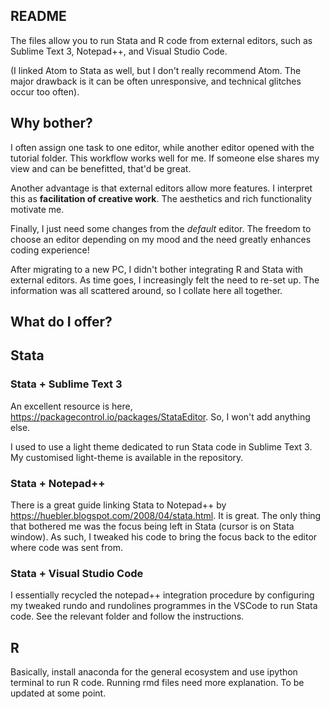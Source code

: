 ## README

The files allow you to run Stata and R code from external editors, such as Sublime Text 3, Notepad++, and Visual Studio Code.

(I linked Atom to Stata as well, but I don't really recommend Atom. The major drawback is it can be often unresponsive, and technical glitches occur too often).

## Why bother?

I often assign one task to one editor, while another editor opened with the tutorial folder. This workflow works well for me. If someone else shares my view and can be benefitted, that'd be great.

Another advantage is that external editors allow more features. I interpret this as **facilitation of creative work**. The aesthetics and rich functionality motivate me.

Finally, I just need some changes from the *default* editor. The freedom to choose an editor depending on my mood and the need greatly enhances coding experience!

After migrating to a new PC, I didn't bother integrating R and Stata with external editors. As time goes, I increasingly felt the need to re-set up. The information was all scattered around, so I collate here all together.

## What do I offer?

## Stata

### Stata + Sublime Text 3

An excellent resource is here, <https://packagecontrol.io/packages/StataEditor>. So, I won't add anything else.

I used to use a light theme dedicated to run Stata code in Sublime Text 3. My customised light-theme is available in the repository.

### Stata + Notepad++

There is a great guide linking Stata to Notepad++ by <https://huebler.blogspot.com/2008/04/stata.html>. It is great. The only thing that bothered me was the focus being left in Stata (cursor is on Stata window). As such, I tweaked his code to bring the focus back to the editor where code was sent from.

### Stata + Visual Studio Code

I essentially recycled the notepad++ integration procedure by configuring my tweaked rundo and rundolines programmes in the VSCode to run Stata code. See the relevant folder and follow the instructions.

## R

Basically, install anaconda for the general ecosystem and use ipython terminal to run R code. Running rmd files need more explanation. To be updated at some point.
